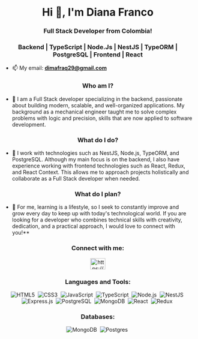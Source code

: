 
<h1 align="center">Hi 👋, I'm Diana Franco</h1>
<h3 align="center">Full Stack Developer from Colombia!</h3>
<h3 align="center">Backend | TypeScript | Node.Js | NestJS | TypeORM | PostgreSQL | Frontend | React</h3>

- 📫 My email: **dimafraq29@gmail.com**

<h3 align="center">Who am I?</h3>

- 💬 I am a Full Stack developer specializing in the backend, passionate about building modern, scalable, and well-organized applications. My background as a mechanical engineer taught me to solve complex problems with logic and precision, skills that are now applied to software development.

<h3 align="center">What do I do?</h3>

- 🔭 I work with technologies such as NestJS, Node.js, TypeORM, and PostgreSQL. Although my main focus is on the backend, I also have experience working with frontend technologies such as React, Redux, and React Context. This allows me to approach projects holistically and collaborate as a Full Stack developer when needed.

<h3 align="center">What do I plan?</h3>

- 📝 For me, learning is a lifestyle, so I seek to constantly improve and grow every day to keep up with today's technological world. If you are looking for a developer who combines technical skills with creativity, dedication, and a practical approach, I would love to connect with you!**

<h3 align="center">Connect with me:</h3>
<p align="center">
<a href="https://www.linkedin.com/in/dfranco29/" target="blank"><img align="center" src="https://raw.githubusercontent.com/rahuldkjain/github-profile-readme-generator/master/src/images/icons/Social/linked-in-alt.svg" alt="https://www.linkedin.com/in/dfranco29/" height="30" width="40" /></a>
</p>

<h3 align="center">Languages and Tools:</h3>

<div align="center">

![HTML5](https://img.shields.io/badge/HTML5-E34F26?style=for-the-badge&logo=html5&logoColor=white)&nbsp;
![CSS3](https://img.shields.io/badge/CSS3-1572B6?style=for-the-badge&logo=css3&logoColor=white)&nbsp;
![JavaScript](https://img.shields.io/badge/JavaScript-F7DF1E?style=for-the-badge&logo=javascript&logoColor=black)&nbsp;
![TypeScript](https://img.shields.io/badge/TypeScript-007ACC?style=for-the-badge&logo=typescript&logoColor=white)&nbsp;
![Node.js](https://img.shields.io/badge/Node.js-339933?style=for-the-badge&logo=node.js&logoColor=white)&nbsp;
![NestJS](https://img.shields.io/badge/NestJS-E0234E?style=for-the-badge&logo=nestjs&logoColor=white)&nbsp;
![Express.js](https://img.shields.io/badge/Express.js-000000?style=for-the-badge&logo=express&logoColor=white)&nbsp;
![PostgreSQL](https://img.shields.io/badge/PostgreSQL-316192?style=for-the-badge&logo=postgresql&logoColor=white)&nbsp;
![MongoDB](https://img.shields.io/badge/MongoDB-4EA94B?style=for-the-badge&logo=mongodb&logoColor=white)&nbsp;
![React](https://img.shields.io/badge/React-61DAFB?style=for-the-badge&logo=react&logoColor=black)&nbsp;
![Redux](https://img.shields.io/badge/Redux-764ABC?style=for-the-badge&logo=redux&logoColor=white)&nbsp;

</div>

<h3 align="center">Databases:</h3>
<div align="center">
  
![MongoDB](https://img.shields.io/badge/MongoDB-%234ea94b.svg?style=for-the-badge&logo=mongodb&logoColor=white)&nbsp;
![Postgres](https://img.shields.io/badge/postgres-%23316192.svg?style=for-the-badge&logo=postgresql&logoColor=white)&nbsp;
</div>
